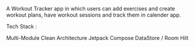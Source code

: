 A Workout Tracker app in which users can add exercises and create workout plans, have workout sessions and track them in calender app.

Tech Stack : 

  Multi-Module
  Clean Architecture
  Jetpack Compose
  DataStore / Room
  Hilt
